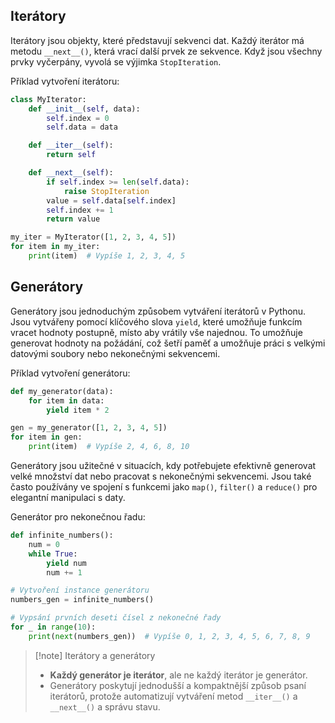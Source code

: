 
## Iterátory

Iterátory jsou objekty, které představují sekvenci dat. Každý iterátor má metodu `__next__()`, která vrací další prvek ze sekvence. Když jsou všechny prvky vyčerpány, vyvolá se výjimka `StopIteration`.

Příklad vytvoření iterátoru:
```Python
class MyIterator:
    def __init__(self, data):
        self.index = 0
        self.data = data

    def __iter__(self):
        return self

    def __next__(self):
        if self.index >= len(self.data):
            raise StopIteration
        value = self.data[self.index]
        self.index += 1
        return value

my_iter = MyIterator([1, 2, 3, 4, 5])
for item in my_iter:
    print(item)  # Vypíše 1, 2, 3, 4, 5
```

## Generátory

Generátory jsou jednoduchým způsobem vytváření iterátorů v Pythonu. Jsou vytvářeny pomocí klíčového slova `yield`, které umožňuje funkcím vracet hodnoty postupně, místo aby vrátily vše najednou. To umožňuje generovat hodnoty na požádání, což šetří paměť a umožňuje práci s velkými datovými soubory nebo nekonečnými sekvencemi.

Příklad vytvoření generátoru:

```Python
def my_generator(data):
    for item in data:
        yield item * 2

gen = my_generator([1, 2, 3, 4, 5])
for item in gen:
    print(item)  # Vypíše 2, 4, 6, 8, 10
```

Generátory jsou užitečné v situacích, kdy potřebujete efektivně generovat velké množství dat nebo pracovat s nekonečnými sekvencemi. Jsou také často používány ve spojení s funkcemi jako `map()`, `filter()` a `reduce()` pro elegantní manipulaci s daty.

Generátor pro nekonečnou řadu:

```Python
def infinite_numbers():
    num = 0
    while True:
        yield num
        num += 1

# Vytvoření instance generátoru
numbers_gen = infinite_numbers()

# Vypsání prvních deseti čísel z nekonečné řady
for _ in range(10):
    print(next(numbers_gen))  # Vypíše 0, 1, 2, 3, 4, 5, 6, 7, 8, 9
```


>[!note] Iterátory a generátory
>- **Každý generátor je iterátor**, ale ne každý iterátor je generátor.
>- Generátory poskytují jednodušší a kompaktnější způsob psaní iterátorů, protože automatizují vytváření metod `__iter__()` a `__next__()` a správu stavu.
